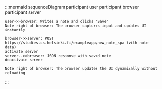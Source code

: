 :::mermaid
sequenceDiagram
    participant user
    participant browser
    participant server

    user->>browser: Writes a note and clicks "Save"
    Note right of browser: The browser captures input and updates UI instantly

    browser->>server: POST https://studies.cs.helsinki.fi/exampleapp/new_note_spa (with note data)
    activate server
    server-->>browser: JSON response with saved note
    deactivate server

    Note right of browser: The browser updates the UI dynamically without reloading
:::

